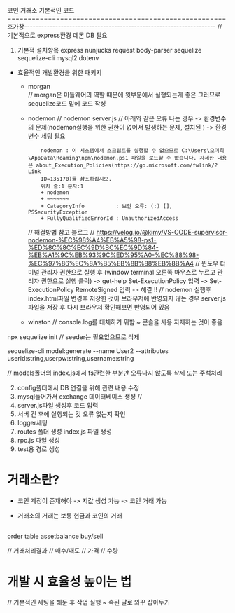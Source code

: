 코인 거래소 기본적인 코드======================================================
호가창--------------------------------------------------------------------
// 기본적으로 express환경 데몬 DB 필요
1. 기본적 설치항목
express
nunjucks
request
body-parser
sequelize
sequelize-cli
mysql2
dotenv

* 효율적인 개발환경을 위한 패키지
    - morgan  
        // morgan은 미들웨어의 역할 때문에 윗부분에서 실행되는게 좋은 그러므로 sequelize코드 밑에 코드 작성

    - nodemon
        // nodemon server.js
        // 아래와 같은 오류 나는 경우  ->  환경변수의 문제(nodemon실행을 위한 권한이 없어서 발생하는 문제, 설치된 )   ->  환경변수 세팅 필요
        ```
            nodemon : 이 시스템에서 스크립트를 실행할 수 없으므로 C:\Users\오미희\AppData\Roaming\npm\nodemon.ps1 파일을 로드할 수 없습니다. 자세한 내용은 about_Execution_Policies(https://go.microsoft.com/fwlink/?Link
            ID=135170)를 참조하십시오.
            위치 줄:1 문자:1
            + nodemon
            + ~~~~~~~
            + CategoryInfo          : 보안 오류: (:) [], PSSecurityException
            + FullyQualifiedErrorId : UnauthorizedAccess    
        ```
        // 해결방법 참고 블로그
        // https://velog.io/@kimy/VS-CODE-supervisor-nodemon-%EC%98%A4%EB%A5%98-ps1-%ED%8C%8C%EC%9D%BC%EC%9D%84-%EB%A1%9C%EB%93%9C%ED%95%A0-%EC%88%98-%EC%97%86%EC%8A%B5%EB%8B%88%EB%8B%A4
        // 윈도우 터미널 관리자 권한으로 실행 후 (window terminal 오른쪽 마우스로 누르고 관리자 권한으로 실행 클릭)
            -> get-help Set-ExecutionPolicy 입력
            -> Set-ExecutionPolicy RemoteSigned 입력
            -> 해결 !!
        // nodemon 실행후 index.html파일 변경후 저장한 것이 브라우저에 반영되지 않는 경우 server.js파일을 저장 후 다시 브라우저 확인해보면 반영되어 있음

    - winston
        // console.log를 대체하기 위함  ~ 콘솔을 사용 자제하는 것이 좋음
    


npx sequelize init
// seeder는 필요없으므로 삭제

sequelize-cli model:generate --name User2 --attributes userid:string,userpw:string,username:string

// models폴더의 index.js에서 fs관련한 부분만 오류나지 않도록 삭제 또는 주석처리

2. config폴더에서 DB 연결을 위해 관련 내용 수정
3. mysql들어가서 exchange 데이터베이스 생성
//
4. server.js파일 생성후 코드 입력
5. 서버 킨 후에 실행되는 것 오류 없는지 확인
6. logger세팅
7. routes 폴더 생성 index.js 파일 생성
8. rpc.js 파일 생성
9. test용 경로 생성 


# 거래소란?
- 코인 계정이 존재해야 -> 지값 생성 가능 -> 코인 거래 가능

- 거래소의 거래는 보통 현금과 코인의 거래

## 
order table         assetbalance
buy/sell


// 거래처리결과 
// 매수/매도
// 가격
// 수량


# 개발 시 효율성 높이는 법
// 기본적인 세팅을 해둔 후 작업 실행  ~ 속된 말로 와꾸 잡아두기


